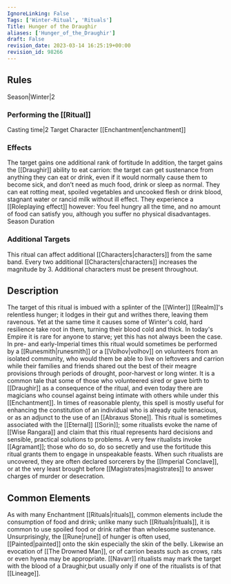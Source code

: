 ```yaml
---
IgnoreLinking: False
Tags: ['Winter-Ritual', 'Rituals']
Title: Hunger of the Draughir
aliases: ['Hunger_of_the_Draughir']
draft: False
revision_date: 2023-03-14 16:25:19+00:00
revision_id: 98266
---
```


## Rules
Season|Winter|2
### Performing the [[Ritual]]
Casting time|2  Target Character
[[Enchantment|enchantment]] 
### Effects
The target gains one additional rank of fortitude
In addition, the target gains the [[Draughir]] ability to eat carrion: the target can get sustenance from anything they can eat or drink, even if it would normally cause them to become sick, and don’t need as much food, drink or sleep as normal. They can eat rotting meat, spoiled vegetables and uncooked flesh or drink blood, stagnant water or rancid milk without ill effect.
They experience a [[Roleplaying effect]] however: You feel hungry all the time, and no amount of food can satisfy you, although you suffer no physical disadvantages.
Season Duration
### Additional Targets
This ritual can affect additional [[Characters|characters]] from the same band. Every two additional [[Characters|characters]] increases the magnitude by 3. Additional characters must be present throughout.
## Description
The target of this ritual is imbued with a splinter of the [[Winter]] [[Realm]]'s relentless hunger; it lodges in their gut and writhes there, leaving them ravenous. Yet at the same time it causes some of Winter's cold, hard resilience take root in them, turning their blood cold and thick.
In today's Empire it is rare for anyone to starve; yet this has not always been the case. In pre- and early-Imperial times this ritual would sometimes be performed by a [[Runesmith|runesmith]] or a [[Volhov|volhov]] on volunteers from an isolated community, who would them be able to live on leftovers and carrion while their families and friends shared out the best of their meagre provisions through periods of drought, poor-harvest or long winter. It is a common tale that some of those who volunteered sired or gave birth to [[Draughir]] as a consequence of the ritual, and even today there are magicians who counsel against being intimate with others while under this [[Enchantment]]. In times of reasonable plenty, this spell is mostly useful for enhancing the constitution of an individual who is already quite tenacious, or as an adjunct to the use of an [[Abraxus Stone]].
This ritual is sometimes associated with the [[Eternal]] [[Sorin]]; some ritualists evoke the name of [[Wise Rangara]] and claim that this ritual represents hard decisions and sensible, practical solutions to problems. A very few ritualists invoke [[Agramant]]; those who do so, do so secretly and use the fortitude this ritual grants them to engage in unspeakable feasts. When such ritualists are uncovered, they are often declared sorcerers by the [[Imperial Conclave]], or at the very least brought before [[Magistrates|magistrates]] to answer charges of murder or desecration. 
## Common Elements
As with many Enchantment [[Rituals|rituals]], common elements include the consumption of food and drink; unlike many such [[Rituals|rituals]], it is common to use spoiled food or drink rather than wholesome sustenance. Unsurprisingly, the [[Rune|rune]] of hunger is often used, [[Painted|painted]] onto the skin especially the skin of the belly. Likewise an evocation of [[The Drowned Man]], or of carrion beasts such as crows, rats or even hyena may be appropriate. [[Navarr]] ritualists may mark the target with the blood of a Draughir,but usually only if one of the ritualists is of that [[Lineage]].
